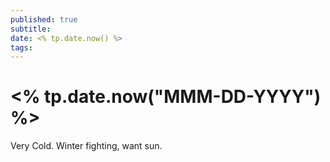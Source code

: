 ```yaml
---
published: true
subtitle: 
date: <% tp.date.now() %>
tags: 
---
```


# <% tp.date.now("MMM-DD-YYYY") %>

Very Cold. Winter fighting, want sun.

